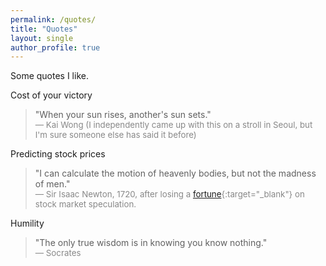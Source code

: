 ```yaml
---
permalink: /quotes/
title: "Quotes"
layout: single
author_profile: true
---
```


Some quotes I like.

Cost of your victory
> "When your sun rises, another's sun sets."  
> <span style="font-size:0.95em; color:#888;">— Kai Wong (I independently came up with this on a stroll in Seoul, but I'm sure someone else has said it before) </span>

Predicting stock prices
> "I can calculate the motion of heavenly bodies, but not the madness of men."  
> <span style="font-size:0.95em; color:#888;">— Sir Isaac Newton, 1720, after losing a [fortune](https://pubs.aip.org/physicstoday/article/73/7/30/800801/Isaac-Newton-and-the-perils-of-the-financial-South){:target="_blank"} on stock market speculation.</span>

Humility
> "The only true wisdom is in knowing you know nothing."  
> <span style="font-size:0.95em; color:#888;">— Socrates </span>
